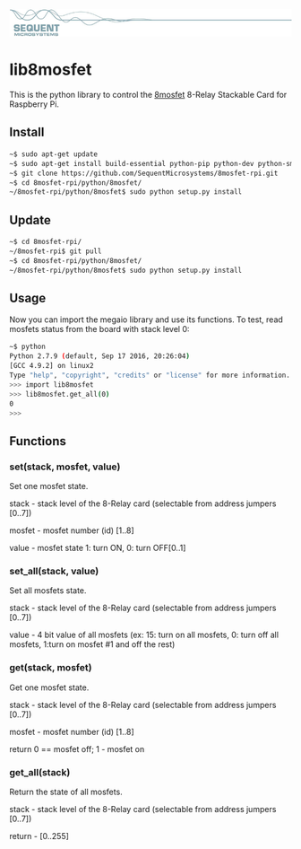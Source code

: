 
[![8mosfet-rpi](res/sequent.jpg)](https://sequentmicrosystems.com/index.php?route=product/product&path=33&product_id=50)

# lib8mosfet

This is the python library to control the [8mosfet](https://sequentmicrosystems.com/index.php?route=product/product&path=33&product_id=50) 8-Relay Stackable Card for Raspberry Pi.

## Install

```bash
~$ sudo apt-get update
~$ sudo apt-get install build-essential python-pip python-dev python-smbus git
~$ git clone https://github.com/SequentMicrosystems/8mosfet-rpi.git
~$ cd 8mosfet-rpi/python/8mosfet/
~/8mosfet-rpi/python/8mosfet$ sudo python setup.py install
```
## Update

```bash
~$ cd 8mosfet-rpi/
~/8mosfet-rpi$ git pull
~$ cd 8mosfet-rpi/python/8mosfet/
~/8mosfet-rpi/python/8mosfet$ sudo python setup.py install
```

## Usage 

Now you can import the megaio library and use its functions. To test, read mosfets status from the board with stack level 0:

```bash
~$ python
Python 2.7.9 (default, Sep 17 2016, 20:26:04)
[GCC 4.9.2] on linux2
Type "help", "copyright", "credits" or "license" for more information.
>>> import lib8mosfet
>>> lib8mosfet.get_all(0)
0
>>>
```

## Functions

### set(stack, mosfet, value)
Set one mosfet state.

stack - stack level of the 8-Relay card (selectable from address jumpers [0..7])

mosfet - mosfet number (id) [1..8]

value - mosfet state 1: turn ON, 0: turn OFF[0..1]


### set_all(stack, value)
Set all mosfets state.

stack - stack level of the 8-Relay card (selectable from address jumpers [0..7])

value - 4 bit value of all mosfets (ex: 15: turn on all mosfets, 0: turn off all mosfets, 1:turn on mosfet #1 and off the rest)

### get(stack, mosfet)
Get one mosfet state.

stack - stack level of the 8-Relay card (selectable from address jumpers [0..7])

mosfet - mosfet number (id) [1..8]

return 0 == mosfet off; 1 - mosfet on

### get_all(stack)
Return the state of all mosfets.

stack - stack level of the 8-Relay card (selectable from address jumpers [0..7])

return - [0..255]


